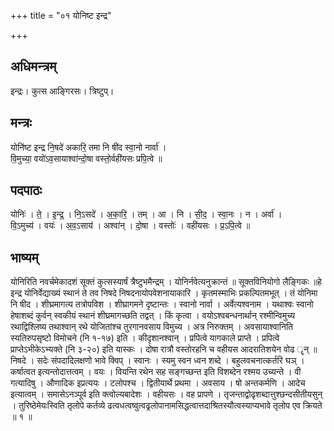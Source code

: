 +++
title = "०१ योनिष्ट इन्द्र"

+++
## अधिमन्त्रम्
इन्द्रः। कुत्स आङ्गिरसः। त्रिष्टुप्।

## मन्त्रः
योनि॑ष्ट इन्द्र नि॒षदे॑ अकारि॒ तमा नि षी॑द स्वा॒नो नार्वा॑ ।  
वि॒मुच्या॒ वयो॑ऽव॒सायाश्वा॑न्दो॒षा वस्तो॒र्वही॑यसः प्रपि॒त्वे ॥

## पदपाठः
योनिः॑ । ते॒ । इ॒न्द्र॒ । नि॒ऽसदे॑ । अ॒का॒रि॒ । तम् । आ । नि । सी॒द॒ । स्वा॒नः । न । अर्वा॑ ।  
वि॒ऽमुच्य॑ । वयः॑ । अ॒व॒ऽसाय॑ । अश्वा॑न् । दो॒षा । वस्तोः॑ । वही॑यसः । प्र॒ऽपि॒त्वे ॥

## भाष्यम्
योनिरिति नवर्चमेकादशं सूक्तं कुत्सस्यार्षं त्रैष्टुभमैन्द्रम् । योनिर्नवेत्यनुक्रान्तं ॥ सूक्तविनियोगो लैङ्गिकः ॥हे इन्द्र योनिर्वेद्याख्यं स्थानं ते तव निषदे निषदनायोपवेशनायाकारि । कृतमस्माभिः प्रकल्पितमभूत् । तं योनिमा नि षीद । शीघ्रमागत्य तत्रोपविश । शीघ्रागमने दृष्टान्तः । स्वानो नार्वा । अर्वेत्यश्वनाम । यथाश्वः स्वानो हेषाशब्दं कुर्वन् स्वकीयं स्थानं शीघ्रमागच्छति तद्वत् । किं कृत्वा । वयोऽश्वबन्धनार्थान् रश्मीन्विमुच्य रथाद्विश्लिष्य तथाश्वान् रथे योजितांश्च तुरगानवसाय विमुच्य । अत्र निरुक्तम् । अवसायाश्वानिति स्यतिरुपसृष्टो विमोचने (नि १-१७) इति । कीदृशानश्वान् । प्रपित्वे यागकाले प्राप्ते । प्रपित्वे प्राप्तेऽभीकेऽभ्यक्ते (नि ३-२०) इति यास्कः । दोषा रात्रौ वस्तोरहनि च वहीयस आदरातिशयेन वोढ ॄन् ॥ निषदे । सदेः संपदादिलक्षणो भावे क्विप् । स्वानः । स्यमु स्वन ध्वन शब्दे । बहुलवचनात्कर्तरि घञ् । कर्षात्वत इत्यन्तोदात्तत्वम् । वयः । वियन्ति रथेन सह सङ्गच्छन्त इति विशब्देन रश्मय उच्यन्ते । वी गत्यादिषु । औणादिक इप्रत्ययः । टलोपश्च । द्वितीयार्थे प्रथमा । अवसाय । षो अन्तकर्मणि । आदेच इत्यात्वम् । समासेऽनञ्पूर्व इति क्त्वोल्यबादेशः । वहीयसः । वह प्रापणे । तृजन्ताद्वोढृशब्दात्तुश्छन्दसीतीयसुन् । तुरिष्ठेमेयःस्विति तृलोपे कर्तव्ये ढत्वधत्वष्वुत्वढ्रलोपानामसिद्धत्वात्तदाश्रितस्यौत्वस्याप्यभावे तृलोप एव क्रियते ॥ १ ॥
